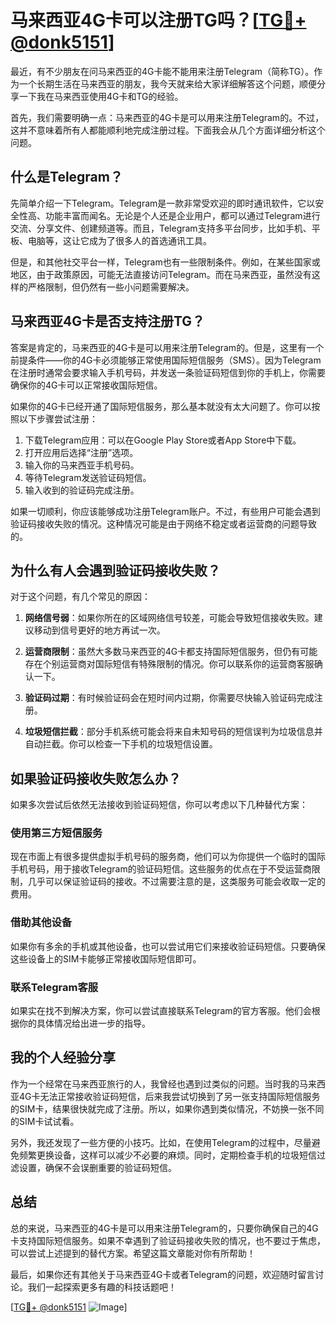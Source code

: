 # 马来西亚4G卡可以注册TG吗？[[TG💪+ @donk5151](https://t.me/s/donk5151)]

最近，有不少朋友在问马来西亚的4G卡能不能用来注册Telegram（简称TG）。作为一个长期生活在马来西亚的朋友，我今天就来给大家详细解答这个问题，顺便分享一下我在马来西亚使用4G卡和TG的经验。

首先，我们需要明确一点：马来西亚的4G卡是可以用来注册Telegram的。不过，这并不意味着所有人都能顺利地完成注册过程。下面我会从几个方面详细分析这个问题。

## 什么是Telegram？

先简单介绍一下Telegram。Telegram是一款非常受欢迎的即时通讯软件，它以安全性高、功能丰富而闻名。无论是个人还是企业用户，都可以通过Telegram进行交流、分享文件、创建频道等。而且，Telegram支持多平台同步，比如手机、平板、电脑等，这让它成为了很多人的首选通讯工具。

但是，和其他社交平台一样，Telegram也有一些限制条件。例如，在某些国家或地区，由于政策原因，可能无法直接访问Telegram。而在马来西亚，虽然没有这样的严格限制，但仍然有一些小问题需要解决。

## 马来西亚4G卡是否支持注册TG？

答案是肯定的，马来西亚的4G卡是可以用来注册Telegram的。但是，这里有一个前提条件——你的4G卡必须能够正常使用国际短信服务（SMS）。因为Telegram在注册时通常会要求输入手机号码，并发送一条验证码短信到你的手机上，你需要确保你的4G卡可以正常接收国际短信。

如果你的4G卡已经开通了国际短信服务，那么基本就没有太大问题了。你可以按照以下步骤尝试注册：

1. 下载Telegram应用：可以在Google Play Store或者App Store中下载。
2. 打开应用后选择“注册”选项。
3. 输入你的马来西亚手机号码。
4. 等待Telegram发送验证码短信。
5. 输入收到的验证码完成注册。

如果一切顺利，你应该能够成功注册Telegram账户。不过，有些用户可能会遇到验证码接收失败的情况。这种情况可能是由于网络不稳定或者运营商的问题导致的。

## 为什么有人会遇到验证码接收失败？

对于这个问题，有几个常见的原因：

1. **网络信号弱**：如果你所在的区域网络信号较差，可能会导致短信接收失败。建议移动到信号更好的地方再试一次。
   
2. **运营商限制**：虽然大多数马来西亚的4G卡都支持国际短信服务，但仍有可能存在个别运营商对国际短信有特殊限制的情况。你可以联系你的运营商客服确认一下。
   
3. **验证码过期**：有时候验证码会在短时间内过期，你需要尽快输入验证码完成注册。
   
4. **垃圾短信拦截**：部分手机系统可能会将来自未知号码的短信误判为垃圾信息并自动拦截。你可以检查一下手机的垃圾短信设置。

## 如果验证码接收失败怎么办？

如果多次尝试后依然无法接收到验证码短信，你可以考虑以下几种替代方案：

### 使用第三方短信服务

现在市面上有很多提供虚拟手机号码的服务商，他们可以为你提供一个临时的国际手机号码，用于接收Telegram的验证码短信。这些服务的优点在于不受运营商限制，几乎可以保证验证码的接收。不过需要注意的是，这类服务可能会收取一定的费用。

### 借助其他设备

如果你有多余的手机或其他设备，也可以尝试用它们来接收验证码短信。只要确保这些设备上的SIM卡能够正常接收国际短信即可。

### 联系Telegram客服

如果实在找不到解决方案，你可以尝试直接联系Telegram的官方客服。他们会根据你的具体情况给出进一步的指导。

## 我的个人经验分享

作为一个经常在马来西亚旅行的人，我曾经也遇到过类似的问题。当时我的马来西亚4G卡无法正常接收验证码短信，后来我尝试切换到了另一张支持国际短信服务的SIM卡，结果很快就完成了注册。所以，如果你遇到类似情况，不妨换一张不同的SIM卡试试看。

另外，我还发现了一些方便的小技巧。比如，在使用Telegram的过程中，尽量避免频繁更换设备，这样可以减少不必要的麻烦。同时，定期检查手机的垃圾短信过滤设置，确保不会误删重要的验证码短信。

## 总结

总的来说，马来西亚的4G卡是可以用来注册Telegram的，只要你确保自己的4G卡支持国际短信服务。如果不幸遇到了验证码接收失败的情况，也不要过于焦虑，可以尝试上述提到的替代方案。希望这篇文章能对你有所帮助！

最后，如果你还有其他关于马来西亚4G卡或者Telegram的问题，欢迎随时留言讨论。我们一起探索更多有趣的科技话题吧！

[[TG💪+ @donk5151](https://t.me/s/donk5151) ![Image](https://i.postimg.cc/rwNCRYN7/Snipaste-2025-04-30-17-27-05.png)]